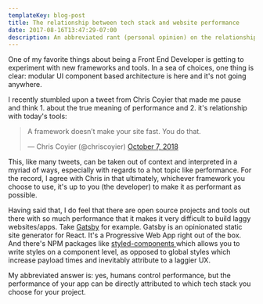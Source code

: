 ```yaml
---
templateKey: blog-post
title: The relationship between tech stack and website performance
date: 2017-08-16T13:47:29-07:00
description: An abbreviated rant (personal opinion) on the relationship between performance and tech stack.
---
```

One of my favorite things about being a Front End Developer is getting to experiment with new frameworks and tools. In a sea of choices, one thing is clear: modular UI component based architecture is here and it's not going anywhere. 

I recently stumbled upon a tweet from Chris Coyier that made me pause and think 1. about the true meaning of performance and 2. it's relationship with today's tools:

<blockquote class="twitter-tweet" data-lang="en"><p lang="en" dir="ltr">A framework doesn’t make your site fast. You do that.</p>&mdash; Chris Coyier (@chriscoyier) <a href="https://twitter.com/chriscoyier/status/1048756495826006021?ref_src=twsrc%5Etfw">October 7, 2018</a></blockquote>

<script async src="https://platform.twitter.com/widgets.js" charset="utf-8"></script>

This, like many tweets, can be taken out of context and interpreted in a myriad of ways, especially with regards to a hot topic like performance. For the record, I agree with Chris in that ultimately, whichever framework you choose to use, it's up to you (the developer) to make it as performant as possible. 

Having said that, I do feel that there are open source projects and tools out there with so much performance that it makes it very difficult to build laggy websites/apps. Take [Gatsby](https://www.gatsbyjs.org) for example. Gatsby is an opinionated static site generator for React. It's a Progressive Web App right out of the box. And there's NPM packages like [styled-components ](https://www.styled-components.com/)which allows you to write styles on a component level, as opposed to global styles which increase payload times and inevitably attribute to a laggier UX.

My abbreviated answer is: yes, humans control performance, but the performance of your app can be directly attributed to which tech stack you choose for your project.
